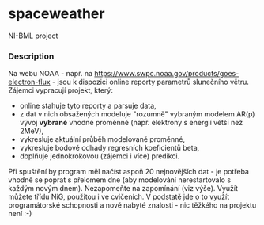 # spaceweather

NI-BML project

### Description
Na webu NOAA - např. na https://www.swpc.noaa.gov/products/goes-electron-flux - jsou k dispozici online reporty parametrů slunečního větru. Zájemci vypracují projekt, který:
- online stahuje tyto reporty a parsuje data,
- z dat v nich obsažených modeluje "rozumně" vybraným modelem AR(p) vývoj **vybrané** vhodné proměnné (např. elektrony s energií větší než 2MeV),
- vykresluje aktuální průběh modelované proměnné,
- vykresluje bodové odhady regresních koeficientů beta,
- doplňuje jednokrokovou (zájemci i více) predikci.

Při spuštění by program měl načíst aspoň 20 nejnovějších dat - je potřeba vhodně se poprat s přelomem dne (aby modelování nerestartovalo s každým novým dnem). Nezapomeňte na zapomínání (viz výše). Využít můžete třídu NiG, použitou i ve cvičeních. V podstatě jde o to využít programátorské schopnosti a nově nabyté znalosti - nic těžkého na projektu není :-)